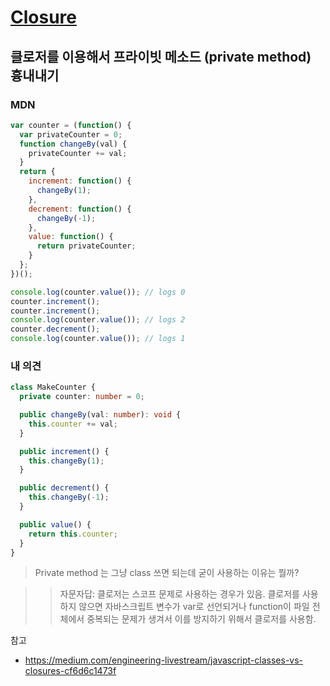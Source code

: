 # [Closure](https://developer.mozilla.org/ko/docs/Web/JavaScript/Guide/Closures)

## 클로저를 이용해서 프라이빗 메소드 (private method) 흉내내기

### MDN

```js
var counter = (function() {
  var privateCounter = 0;
  function changeBy(val) {
    privateCounter += val;
  }
  return {
    increment: function() {
      changeBy(1);
    },
    decrement: function() {
      changeBy(-1);
    },
    value: function() {
      return privateCounter;
    }
  };
})();

console.log(counter.value()); // logs 0
counter.increment();
counter.increment();
console.log(counter.value()); // logs 2
counter.decrement();
console.log(counter.value()); // logs 1
```

### 내 의견

```ts
class MakeCounter {
  private counter: number = 0;

  public changeBy(val: number): void {
    this.counter += val;
  }

  public increment() {
    this.changeBy(1);
  }

  public decrement() {
    this.changeBy(-1);
  }

  public value() {
    return this.counter;
  }
}
```

> Private method 는 그냥 class 쓰면 되는데 굳이 사용하는 이유는 뭘까?

> > 자문자답: 클로저는 스코프 문제로 사용하는 경우가 있음. 클로저를 사용하지 않으면 자바스크립트 변수가 var로 선언되거나 function이 파일 전체에서 중복되는 문제가 생겨서 이를 방지하기 위해서 클로저를 사용함.

참고

- https://medium.com/engineering-livestream/javascript-classes-vs-closures-cf6d6c1473f
